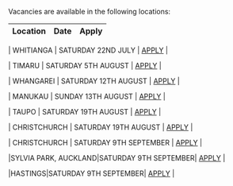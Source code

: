 Vacancies are available in the following locations:

| Location | Date | Apply |
|---|---|---|

| WHITIANGA | SATURDAY 22ND JULY | [APPLY](mailto:tfaala@rgis.co.nz?subject=WHITIANGA%20-%20SATURDAY%2022ND%20JULY) |

| TIMARU | SATURDAY 5TH AUGUST | [APPLY](mailto:tfaala@rgis.co.nz?subject=TIMARU%20-%20SATURDAY%205TH%20AUGUST) |

| WHANGAREI | SATURDAY 12TH AUGUST | [APPLY](mailto:tfaala@rgis.co.nz?subject=WHANGAREI%20-%20SATURDAY%2012TH%20AUGUST) |

| MANUKAU | SUNDAY 13TH AUGUST | [APPLY](mailto:tfaala@rgis.co.nz?subject=MANUKAU%20-%20SUNDAY%2013TH%20AUGUST) |

| TAUPO | SATURDAY 19TH AUGUST | [APPLY](mailto:tfaala@rgis.co.nz?subject=TAUPO%20-%20SATURDAY%2019TH%20AUGUST) |

| CHRISTCHURCH | SATURDAY 19TH AUGUST | [APPLY](mailto:tfaala@rgis.co.nz?subject=CHRISTCHURCH%20-%20SATURDAY%2019TH%20AUGUST) |

| CHRISTCHURCH | SATURDAY 9TH SEPTEMBER | [APPLY](mailto:tfaala@rgis.co.nz?subject=CHRISTCHURCH%20-%20SATURDAY%209TH%20SEPTEMBER) |

|SYLVIA PARK, AUCKLAND|SATURDAY 9TH SEPTEMBER| [APPLY](mailto:tfaala@rgis.co.nz?subject=SYLVIA%20PARK%20-%20SATURDAY%209TH%20SEPTEMBER) |

|HASTINGS|SATURDAY 9TH SEPTEMBER| [APPLY](mailto:tfaala@rgis.co.nz?subject=HASTINGS%20-%20SATURDAY%209TH%20SEPTEMBER) |
